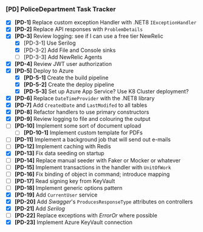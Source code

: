 ### [PD] PoliceDepartment Task Tracker

- [X] **[PD-1]** Replace custom exception Handler with .NET8 `IExceptionHandler`
- [X] **[PD-2]** Replace API responses with `ProblemDetails`
- [X] **[PD-3]** Review logging: see if I can use a free tier NewRelic
  - [X] [PD-3-1] Use Serilog
  - [X] [PD-3-2] Add File and Console sinks
  - [ ] [PD-3-3] Add NewRelic Agents
- [X] **[PD-4]** Review JWT user authorization
- [X] **[PD-5]** Deploy to Azure
  - [X] **[PD-5-1]** Create the build pipeline
  - [X] **[PD-5-2]** Create the deploy pipeline
  - [X] **[PD-5-3]** Set up Azure App Service? Use K8 Cluster deployment?
- [X] **[PD-6]** Replace `DateTimeProvider` with the .NET8 library
- [X] **[PD-7]** Add `CreatedDate` and `LastModifed` to all tables
- [X] **[PD-8]** Refactor handlers to use primary constructors
- [X] **[PD-9]** Review logging to file and colouring the output
- [ ] **[PD-10]** Implement some sort of document upload 
  - [ ] **[PD-10-1]** Implement custom template for PDFs
- [ ] **[PD-11]** Implement a background job that will send out e-mails
- [ ] **[PD-12]** Implement caching with Redis
- [X] **[PD-13]** Fix data seeding on startup
- [ ] **[PD-14]** Replace manual seeder with Faker or Mocker or whatever
- [ ] **[PD-15]** Implement transactions in the handler with `UnitOfWork`
- [ ] **[PD-16]** Fix binding of object in command; introduce mapping
- [ ] **[PD-17]** Read signing key from KeyVault
- [ ] **[PD-18]** Implement generic options pattern
- [X] **[PD-19]** Add `CurrentUser` service
- [X] **[PD-20]** Add *Swagger*'s `ProducesResponseType` attributes on controllers
- [X] **[PD-21]** Add *Serilog*
- [ ] **[PD-22]** Replace exceptions with *ErrorOr* where possible
- [X] **[PD-23]** Implement Azure KeyVault connection
